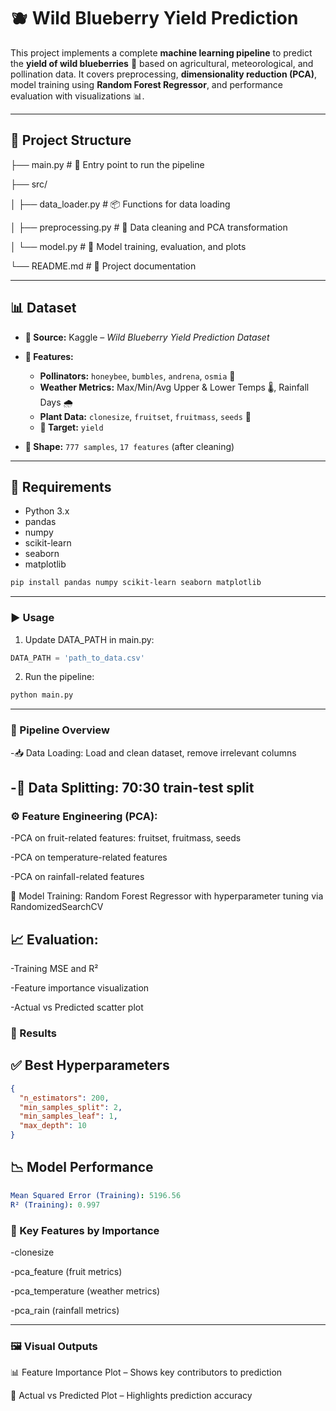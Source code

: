 # 🫐 Wild Blueberry Yield Prediction

This project implements a complete **machine learning pipeline** to predict the **yield of wild blueberries** 🍇 based on agricultural, meteorological, and pollination data. It covers preprocessing, **dimensionality reduction (PCA)**, model training using **Random Forest Regressor**, and performance evaluation with visualizations 📊.

---

## 📁 Project Structure

├── main.py # 🚀 Entry point to run the pipeline

├── src/

│ ├── data_loader.py # 📦 Functions for data loading

│ ├── preprocessing.py # 🧹 Data cleaning and PCA transformation

│ └── model.py # 🧠 Model training, evaluation, and plots

└── README.md # 📄 Project documentation


---

## 📊 Dataset

- **📌 Source:** Kaggle – *Wild Blueberry Yield Prediction Dataset*
- **🧬 Features:**

  - **Pollinators:** `honeybee`, `bumbles`, `andrena`, `osmia` 🐝  
  - **Weather Metrics:** Max/Min/Avg Upper & Lower Temps 🌡️, Rainfall Days 🌧️  
  - **Plant Data:** `clonesize`, `fruitset`, `fruitmass`, `seeds` 🌱  
  - **🎯 Target:** `yield`

- **🧾 Shape:** `777 samples`, `17 features` (after cleaning)

---

## 🧰 Requirements

- Python 3.x  
- pandas  
- numpy  
- scikit-learn  
- seaborn  
- matplotlib  

```bash
pip install pandas numpy scikit-learn seaborn matplotlib
```
---
### ▶️ Usage
1. Update DATA_PATH in main.py:
```python
DATA_PATH = 'path_to_data.csv'
```
2. Run the pipeline:
```bash
python main.py
```
---

### 🔄 Pipeline Overview

-📥 Data Loading: Load and clean dataset, remove irrelevant columns

-🧪 Data Splitting: 70:30 train-test split
---

### ⚙️ Feature Engineering (PCA):

-PCA on fruit-related features: fruitset, fruitmass, seeds

-PCA on temperature-related features

-PCA on rainfall-related features

🌲 Model Training: Random Forest Regressor with hyperparameter tuning via RandomizedSearchCV

## 📈 Evaluation:

-Training MSE and R²

-Feature importance visualization

-Actual vs Predicted scatter plot

### 🏁 Results
## ✅ Best Hyperparameters
```json
{
  "n_estimators": 200,
  "min_samples_split": 2,
  "min_samples_leaf": 1,
  "max_depth": 10
}
```
## 📉 Model Performance

```yaml
Mean Squared Error (Training): 5196.56
R² (Training): 0.997
```

### 🌟 Key Features by Importance
-clonesize

-pca_feature (fruit metrics)

-pca_temperature (weather metrics)

-pca_rain (rainfall metrics)

---

### 🖼️ Visual Outputs
📊 Feature Importance Plot – Shows key contributors to prediction

🔵 Actual vs Predicted Plot – Highlights prediction accuracy

